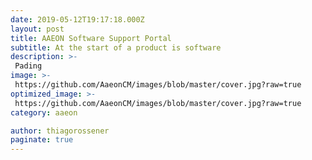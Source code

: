 ```yaml
---
date: 2019-05-12T19:17:18.000Z
layout: post
title: AAEON Software Support Portal
subtitle: At the start of a product is software
description: >-
 Pading
image: >-
 https://github.com/AaeonCM/images/blob/master/cover.jpg?raw=true
optimized_image: >-
 https://github.com/AaeonCM/images/blob/master/cover.jpg?raw=true
category: aaeon

author: thiagorossener
paginate: true
---
```



<!-- - **Type:** `Function` -->


<!-- <div class="Alert Alert--nuxt-green">

<b>Info:</b> Please visit the [async data guide](/guide/async-data) as well!

</div> -->



<div class="Alert Alert--nuxt-green">


<div class="Alert Alert--nuxt-green">



<div class="Alert Alert--nuxt-green">



<!-- The result from asyncData will be **merged** with data.

```js
export default {
  data () {
    return { project: 'default' }
  },
  asyncData (context) {
    return { project: 'nuxt' }
  }
}
``` -->
<!-- 
<div class="Alert Alert--orange">

<b>Warning:</b> You **don't** have access to the component instance through `this` inside `asyncData` because it is called **before initiating** the component.

</div> -->